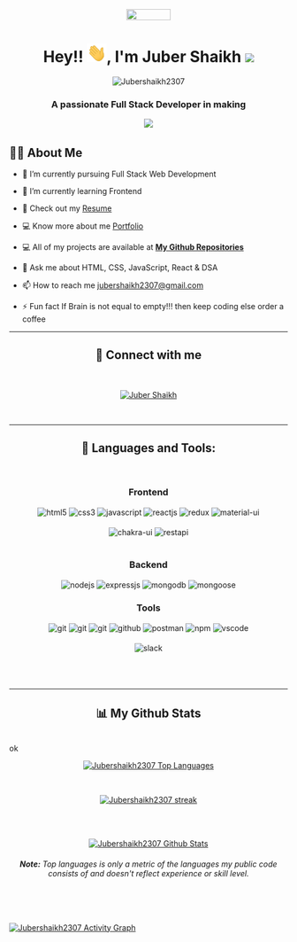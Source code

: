 <div align="center">
  <img src="https://www.wilsoninfo.com/computer/2019-hard-at-work-animation.gif" width="40%" height="20%"/>
</div>


<h1 align="center">Hey!! <img src="https://raw.githubusercontent.com/ABSphreak/ABSphreak/master/gifs/Hi.gif" width="35">, I'm Juber Shaikh <img src="https://camo.githubusercontent.com/d3359cb00ab0b5ed8f2e1fe3fceb4fbaf3b614340f8c0db99c17b9f50b351770/68747470733a2f2f656d6f6a69732e736c61636b6d6f6a69732e636f6d2f656d6f6a69732f696d616765732f313533313834393433302f343234362f626c6f622d73756e676c61737365732e6769663f31353331383439343330" width="32"/></h1>

<p align="center"> <img src="https://komarev.com/ghpvc/?username=Jubershaikh2307&label=Profile%20views&color=0e75b6&style=flat" alt="Jubershaikh2307" /> </p>

<h3 align="center">A passionate Full Stack Developer in making</h3>

<!-- Typing SVG by DenverCoder1 - https://github.com/DenverCoder1/readme-typing-svg -->

<p align="center">
  <a href="https://github.com/DenverCoder1/readme-typing-svg">
    <img src="https://readme-typing-svg.demolab.com/?lines=hi! I am Juber Shaikh 🏽; I am a Full-stack %20web%20developer 🏻‍💻; interested in Sports 🏃‍♂️♂️;Curious%20to%20learn%20new%20things !&font=Fira%20Code&center=true&width=440&height=45&color=#37bcf7&vCenter=true&size=22&pause=1000"></a>
</p>



## 🙋‍♂️ About Me

- 🔭 I’m currently pursuing Full Stack Web Development

- 🌱 I’m currently learning Frontend

- 📄 Check out my [Resume](https://drive.google.com/file/d/1MrdIF9x3xdriQ54jcwmAIctjvafLfjXs/view?usp=sharing)

- 💻 Know more about me [Portfolio](https://jubershaikh2307.github.io/)

- 💻 All of my projects are available at **[My Github Repositories](https://github.com/Jubershaikh2307?tab=repositories)**

- 💬 Ask me about HTML, CSS, JavaScript, React & DSA

- 📫 How to reach me jubershaikh2307@gmail.com

- ⚡ Fun fact If Brain is not equal to empty!!! then keep coding else order a coffee


<hr />


<h2 align="center">📱 Connect with me</h2>
<br />

<p align="center">
<a href="https://www.linkedin.com/in/juber-shaikh-25482a176/" target="blank"><img align="center" src="https://raw.githubusercontent.com/rahuldkjain/github-profile-readme-generator/master/src/images/icons/Social/linked-in-alt.svg" alt="Juber Shaikh" height="30" width="40" /></a>
</p>
<br />

<hr />


<h2 align="center">🚀 Languages and Tools:</h2>
<br/>
<div align="center">
 
 <div align="center"><h3 align="center">Frontend</h3>
<img src="https://img.shields.io/badge/html5-%23E34F26.svg?style=for-the-badge&logo=html5&logoColor=white" align="center" alt="html5">
<img src = "https://img.shields.io/badge/css3-%231572B6.svg?style=for-the-badge&logo=css3&logoColor=white" align="center" alt="css3">
<img src ="https://img.shields.io/badge/javascript-%23323330.svg?style=for-the-badge&logo=javascript&logoColor=%23F7DF1E" align="center" alt="javascript">
<img src="https://img.shields.io/badge/React-20232A?style=for-the-badge&logo=react&logoColor=61DAFB"  align="center" alt="reactjs" />
<img src="https://img.shields.io/badge/Redux-593D88?style=for-the-badge&logo=redux&logoColor=white"  align="center" alt="redux" />
<img src="https://img.shields.io/badge/Material%20UI-007FFF?style=for-the-badge&logo=mui&logoColor=white"  align="center" alt="material-ui"/>
<br/>
<br/>
  <img src = "https://img.shields.io/badge/chakra ui-%234ED1C5.svg?style=for-the-badge&logo=chakraui&logoColor=white" align="center" alt="chakra-ui"/>
  <img src="https://img.shields.io/badge/rest api-%23000000.svg?style=for-the-badge&logo=flask&logoColor=white" align="center" alt="restapi"/>
  
</div>
 <br/>
  <div align="center"><h3 align="center">Backend</h3> 
<img src="https://img.shields.io/badge/Node.js-339933?style=for-the-badge&logo=nodedotjs&logoColor=white" align="center" alt="nodejs" />
<img src="https://img.shields.io/badge/Express.js-000000?style=for-the-badge&logo=express&logoColor=white" align="center" alt="expressjs"/>
<img src="https://img.shields.io/badge/MongoDB-4EA94B?style=for-the-badge&logo=mongodb&logoColor=white" align="center" alt="mongodb"/>
<img src="https://img.shields.io/badge/mongoose-%2300f.svg?style=for-the-badge&logo=fastify&logoColor=white" align="center" alt="mongoose"/>
 </div>
  
  <div align="center"><h3 align="center">Tools</h3> 
   <img src="https://img.shields.io/badge/heroku-%23430098.svg?style=for-the-badge&logo=heroku&logoColor=white" align="center" alt="git"/>
   <img src="https://img.shields.io/badge/netlify-%23000000.svg?style=for-the-badge&logo=netlify&logoColor=#00C7B7" align="center" alt="git"/>
   <img src="https://img.shields.io/badge/vercel-%23000000.svg?style=for-the-badge&logo=vercel&logoColor=whit" align="center" alt="git"/>
<img src="https://img.shields.io/badge/GitHub-100000?style=for-the-badge&logo=github&logoColor=white"  align="center" alt="github"/>
<img src ="https://img.shields.io/badge/Postman-FF6C37?style=for-the-badge&logo=postman&logoColor=white" align="center" alt="postman">
<img src = "https://img.shields.io/badge/NPM-%23000000.svg?style=for-the-badge&logo=npm&logoColor=white" align="center" alt="npm">
   <img src="https://img.shields.io/badge/Visual%20Studio-5C2D91.svg?style=for-the-badge&logo=visual-studio&logoColor=white"  align="center" alt="vscode"/>
   <br/>
<br/>
   <img src="https://img.shields.io/badge/Slack-4A154B?style=for-the-badge&logo=slack&logoColor=white" align="center" alt="slack"/>
 </div>
</div>

<br/>
<!-- <br/>
<br/>
<img src="https://user-images.githubusercontent.com/82999542/132934744-131c1891-4a4f-4e88-a64a-36720ad7470b.png" align="center">

<br />
<br /> -->
<br/>



<br/>


<hr />


<h2 align="center">📊 My Github Stats</h2>
   <br/>   ok
    <p align="center">      
  <a href="https://github.com/Jubershaikh2307/github-readme-stats"><img alt="Jubershaikh2307 Top Languages" src="https://github-readme-stats.vercel.app/api/top-langs/?username=Jubershaikh2307&langs_count=8&count_private=true&layout=compact&theme=react&hide_border=true&bg_color=0D1117" /></a>
      </p>      
     <br/>
   <p align="center">
    <a href="https://github.com/Jubershaikh2307/github-readme-streak-stats">
        <img title="🔥 Get streak stats for your profile at git.io/streak-stats" alt="Jubershaikh2307 streak" src="https://github-readme-streak-stats.herokuapp.com/?user=Jubershaikh2307&hide_border=true&theme=react&hide_border=true&bg_color=0D1117"/>
    </a>
</p>                                                                                                                                              

  <br/>
  <br/>
     <p align="center">                                                                                                 
    <a href="https://github.com/Jubershaikh2307/github-readme-stats"><img alt="Jubershaikh2307 Github Stats" src="https://github-readme-stats.vercel.app/api?username=Jubershaikh2307&show_icons=true&locale=en&theme=react&hide_border=true&bg_color=0D1117" alt="ShravaniMishra" /></a>
    </p>                                                                 
 <h6 align="center"> <b>Note:</b> Top languages is only a metric of the languages my public code consists of and doesn't reflect experience or skill level.</h6>


<br/>
<br/>

<a href="https://github.com/Jubershaikh2307/github-readme-activity-graph"><img alt="Jubershaikh2307 Activity Graph" src="https://activity-graph.herokuapp.com/graph?username=Jubershaikh2307&bg_color=0D1117&color=5BCDEC&line=5BCDEC&point=FFFFFF&hide_border=true" /></a>

<br/>
<br/>
